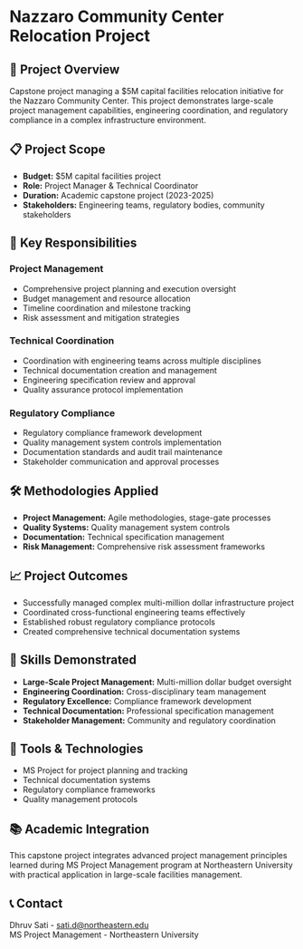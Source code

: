 # Nazzaro Community Center Relocation Project

## 🏢 Project Overview
Capstone project managing a $5M capital facilities relocation initiative for the Nazzaro Community Center. This project demonstrates large-scale project management capabilities, engineering coordination, and regulatory compliance in a complex infrastructure environment.

## 📋 Project Scope
- **Budget:** $5M capital facilities project
- **Role:** Project Manager & Technical Coordinator
- **Duration:** Academic capstone project (2023-2025)
- **Stakeholders:** Engineering teams, regulatory bodies, community stakeholders

## 🎯 Key Responsibilities

### Project Management
- Comprehensive project planning and execution oversight
- Budget management and resource allocation
- Timeline coordination and milestone tracking
- Risk assessment and mitigation strategies

### Technical Coordination
- Coordination with engineering teams across multiple disciplines
- Technical documentation creation and management
- Engineering specification review and approval
- Quality assurance protocol implementation

### Regulatory Compliance
- Regulatory compliance framework development
- Quality management system controls implementation
- Documentation standards and audit trail maintenance
- Stakeholder communication and approval processes

## 🛠️ Methodologies Applied
- **Project Management:** Agile methodologies, stage-gate processes
- **Quality Systems:** Quality management system controls
- **Documentation:** Technical specification management
- **Risk Management:** Comprehensive risk assessment frameworks

## 📈 Project Outcomes
- Successfully managed complex multi-million dollar infrastructure project
- Coordinated cross-functional engineering teams effectively
- Established robust regulatory compliance protocols
- Created comprehensive technical documentation systems

## 💼 Skills Demonstrated
- **Large-Scale Project Management:** Multi-million dollar budget oversight
- **Engineering Coordination:** Cross-disciplinary team management
- **Regulatory Excellence:** Compliance framework development
- **Technical Documentation:** Professional specification management
- **Stakeholder Management:** Community and regulatory coordination

## 🔧 Tools & Technologies
- MS Project for project planning and tracking
- Technical documentation systems
- Regulatory compliance frameworks
- Quality management protocols

## 📚 Academic Integration
This capstone project integrates advanced project management principles learned during MS Project Management program at Northeastern University with practical application in large-scale facilities management.

## 📞 Contact
Dhruv Sati - [sati.d@northeastern.edu](mailto:sati.d@northeastern.edu)  
MS Project Management - Northeastern University
